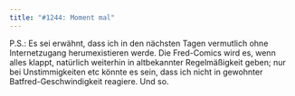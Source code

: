 ```yaml
---
title: "#1244: Moment mal"
---
```


P.S.: 
Es sei erwähnt, dass ich in den nächsten Tagen vermutlich ohne Internetzugang herumexistieren werde. Die Fred-Comics wird es, wenn alles klappt, natürlich weiterhin in altbekannter Regelmäßigkeit geben; nur bei Unstimmigkeiten etc könnte es sein, dass ich nicht in gewohnter Batfred-Geschwindigkeit reagiere. 
Und so.

